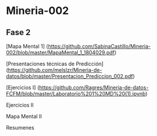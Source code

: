 # Mineria-002
## Fase 2

[Mapa Mental 1] (https://github.com/SabinaCastillo/Mineria-002/blob/master/MapaMental_1_1804029.pdf)

[Presentaciones técnicas de Predicción] (https://github.com/melslzr/Mineria-de-datos/blob/master/Presentacion_Prediccion_002.pdf)

[Ejercicios I] (https://github.com/Ragres/Mineria-de-datos-FCFM/blob/master/Laboratorio%201%20MD%20(1).ipynb)

Ejercicios II

Mapa Mental II

Resumenes
